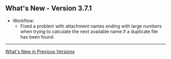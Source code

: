 ## What's New - Version 3.7.1

* Workflow:
  * Fixed a problem with attachment names ending with large numbers when trying to calculate the next available name if a duplicate file has been found.



---

[What's New in Previous Versions](version-history.html)


